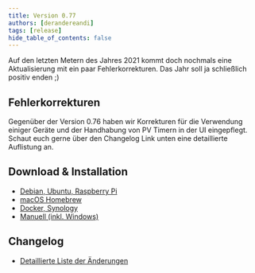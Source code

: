 ```yaml
---
title: Version 0.77
authors: [derandereandi]
tags: [release]
hide_table_of_contents: false
---
```

Auf den letzten Metern des Jahres 2021 kommt doch nochmals eine Aktualisierung mit ein paar Fehlerkorrekturen. Das Jahr soll ja schließlich positiv enden ;)

## Fehlerkorrekturen

Gegenüber der Version 0.76 haben wir Korrekturen für die Verwendung einiger Geräte und der Handhabung von PV Timern in der UI eingepflegt. Schaut euch gerne über den Changelog Link unten eine detaillierte Auflistung an.

## Download & Installation

- [Debian, Ubuntu, Raspberry Pi](/docs/installation/linux)
- [macOS Homebrew](/docs/installation/macos)
- [Docker, Synology](/docs/installation/docker)
- [Manuell (inkl. Windows)](/docs/installation/manual)

## Changelog

- [Detaillierte Liste der Änderungen](https://github.com/evcc-io/evcc/releases/tag/0.77)
